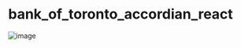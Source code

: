 # bank_of_toronto_accordian_react
![image](https://user-images.githubusercontent.com/94074831/156282915-aaefee99-ad3b-4997-a088-e82e38f44ca2.png)
